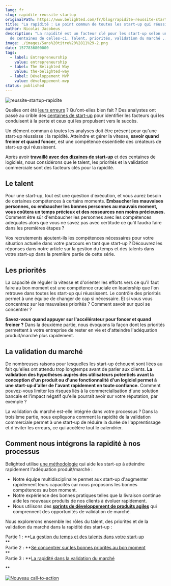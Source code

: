 ```yaml
---
lang: fr
slug: rapidite-reussite-startup
originalPath: https://www.belighted.com/fr/blog/rapidite-reussite-startup
title: "La rapidité : Le point commun de toutes les start-up qui réussissent"
author: Nicolas Jacobeus
description: "La rapidité est un facteur clé pour les start-up selon une analyse
  de centaines de celles-ci. Talent, priorités, validation du marché ... "
image: ./images/Sans%20titre%20%2811%29-2.png
date: 1577836800000
tags:
  - label: Entrepreneurship
    value: entrepreneurship
  - label: The Belighted Way
    value: the-belighted-way
  - label: Développement MVP
    value: développement-mvp
status: published
---
```

![reussite-startup-rapidite](/images/legacy/DOCS2wtRDDeitGGWAsby6.png)

Quelles ont été [leurs erreurs](https://www.cbinsights.com/research/startup-failure-reasons-top/) ? Qu'ont-elles bien fait ? Des analystes ont passé au crible des [centaines de start-up](https://www.getautopsy.com/) pour identifier les facteurs qui les conduisent à la perte et ceux qui les propulsent vers le succès. 

Un élément commun à toutes les analyses doit être présent pour qu'une start-up réussisse : la rapidité. Atteindre et gérer la vitesse, **savoir quand freiner et quand foncer**, est une compétence essentielle des créateurs de start-up qui réussissent.

Après avoir **[travaillé avec des dizaines de start-up](/fr/a-propos)** et des centaines de logiciels, nous considérons que le talent, les priorités et la validation commerciale sont des facteurs clés pour la rapidité.

**Le talent**
-------------

Pour une start-up, tout est une question d'exécution, et vous aurez besoin de certaines compétences à certains moments. **Embaucher les mauvaises personnes, ou embaucher les bonnes personnes au mauvais moment, vous coûtera un temps précieux et des ressources non moins précieuses.** Comment être sûr d'embaucher les personnes avec les compétences adéquates alors que vous ne savez pas avec certitude ce qu'il faudra faire dans les premières étapes ?

Vos recrutements ajoutent-ils les compétences nécessaires pour votre situation actuelle dans votre parcours en tant que start-up ? Découvrez les réponses dans notre article sur la gestion du temps et des talents dans votre start-up dans la première partie de cette série.

**Les priorités**
-----------------

La capacité de réguler la vitesse et d'orienter les efforts vers ce qu'il faut faire au bon moment est une compétence cruciale en leadership que l'on retrouve dans toutes les start-up qui réussissent. Le contrôle des priorités permet à une équipe de changer de cap si nécessaire. Et si vous vous concentrez sur les mauvaises priorités ? Comment savoir sur quoi se concentrer ?

**Savez-vous quand appuyer sur l'accélérateur pour foncer et quand freiner ?** Dans la deuxième partie, nous évoquons la façon dont les priorités permettent à votre entreprise de rester en vie et d'atteindre l'adéquation produit/marché plus rapidement.

**La validation du marché**
---------------------------

De nombreuses raisons pour lesquelles les start-up échouent sont liées au fait qu'elles ont attendu trop longtemps avant de parler aux clients. **La validation des hypothèses auprès des utilisateurs potentiels avant la conception d'un produit ou d'une fonctionnalité d'un logiciel permet à une start-up d'aller de l'avant rapidement en toute confiance.** Comment pouvez-vous limiter les risques liés à la commercialisation d'une solution bancale et l'impact négatif qu'elle pourrait avoir sur votre réputation, par exemple ? 

La validation du marché est-elle intégrée dans votre processus ? Dans la troisième partie, nous expliquons comment la rapidité de la validation commerciale permet à une start-up de réduire la durée de l'apprentissage et d'éviter les erreurs, ce qui accélère tout le calendrier.

**Comment nous intégrons la rapidité à nos processus**
------------------------------------------------------

Belighted utilise [une méthodologie](/fr/blog/developpement-produits-saas) qui aide les start-up à atteindre rapidement l'adéquation produit/marché : 

*   Notre équipe multidisciplinaire permet aux start-up d'augmenter rapidement leurs capacités car nous proposons les bonnes compétences au bon moment.
*   Notre expérience des bonnes pratiques telles que la livraison continue aide les nouveaux produits de nos clients à évoluer rapidement.
*   Nous utilisons des **[sprints de développement de produits agiles](/fr/clients/listminut)** qui comprennent des opportunités de validation de marché.

Nous explorerons ensemble les rôles du talent, des priorités et de la validation du marché dans la rapidité des start-up :

Partie 1 : **[La gestion du temps et des talents dans votre start-up](/fr/blog/rapidite-temps-talents-start-up)  
**  
Partie 2 : **[Se concentrer sur les bonnes priorités au bon moment](/fr/blog/rapidité-priorités-start-up)  
**  
Partie 3 : **[La rapidité dans la validation du marché](/fr/blog/validation-marche-start-up)  
  
**  

[![Nouveau call-to-action](/images/legacy-cta/aT-qcraOXB4F5eu_1iBV7.png)](https://cta-redirect.hubspot.com/cta/redirect/1684659/4b0783da-e328-4356-8375-9e4da3107f31)